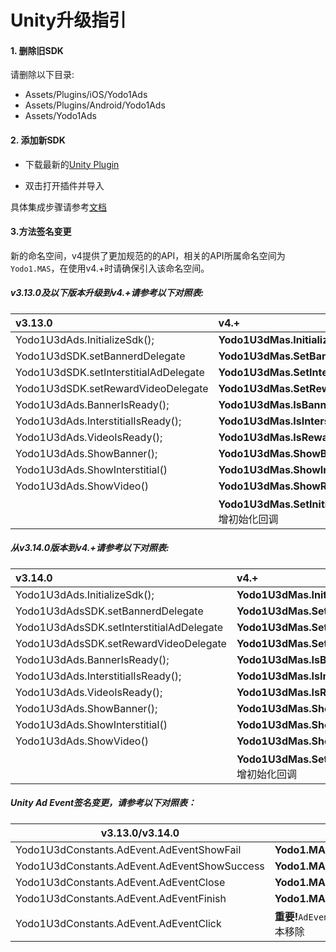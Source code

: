 # Unity升级指引

#### 1. 删除旧SDK

请删除以下目录:

- Assets/Plugins/iOS/Yodo1Ads
- Assets/Plugins/Android/Yodo1Ads
- Assets/Yodo1Ads

#### 2. 添加新SDK

- 下载最新的[Unity Plugin](https://docs.yodo1.com/download/Rivendell-SDKs/Rivendell-4.0.0.3.unitypackage)

- 双击打开插件并导入

具体集成步骤请参考[文档](integration-unity.md#the-integration-steps)

#### 3.方法签名变更

新的命名空间，v4提供了更加规范的的API，相关的API所属命名空间为`Yodo1.MAS`，在使用v4.+时请确保引入该命名空间。

##### v3.13.0及以下版本升级到v4.+请参考以下对照表:

| v3.13.0                               | v4.+                                                  |
| :------------------------------------ | :---------------------------------------------------- |
| Yodo1U3dAds.InitializeSdk();          | **Yodo1U3dMas.InitializeSdk();**                      |
| Yodo1U3dSDK.setBannerdDelegate        | **Yodo1U3dMas.SetBannerAdDelegate**                   |
| Yodo1U3dSDK.setInterstitialAdDelegate | **Yodo1U3dMas.SetInterstitialAdDelegate**             |
| Yodo1U3dSDK.setRewardVideoDelegate    | **Yodo1U3dMas.SetRewardedAdDelegate**                 |
| Yodo1U3dAds.BannerIsReady();          | **Yodo1U3dMas.IsBannerAdLoaded();**                   |
| Yodo1U3dAds.InterstitialIsReady();    | **Yodo1U3dMas.IsInterstitialAdLoaded();**             |
| Yodo1U3dAds.VideoIsReady();           | **Yodo1U3dMas.IsRewardedAdLoaded();**                 |
| Yodo1U3dAds.ShowBanner();             | **Yodo1U3dMas.ShowBannerAd();**                       |
| Yodo1U3dAds.ShowInterstitial()        | **Yodo1U3dMas.ShowInterstitialAd();**                 |
| Yodo1U3dAds.ShowVideo()               | **Yodo1U3dMas.ShowRewardedAd();**                     |
|                                       | **Yodo1U3dMas.SetInitializeDelegate**//新增初始化回调 |

##### 从v3.14.0版本到v4.+请参考以下对照表:

| v3.14.0                                  | v4.+                                                   |
| :--------------------------------------- | :----------------------------------------------------- |
| Yodo1U3dAds.InitializeSdk();             | **Yodo1U3dMas.InitializeSdk();**                       |
| Yodo1U3dAdsSDK.setBannerdDelegate        | **Yodo1U3dMas.SetBannerAdDelegate**                    |
| Yodo1U3dAdsSDK.setInterstitialAdDelegate | **Yodo1U3dMas.SetInterstitialAdDelegate**              |
| Yodo1U3dAdsSDK.setRewardVideoDelegate    | **Yodo1U3dMas.SetRewardedAdDelegate**                  |
| Yodo1U3dAds.BannerIsReady();             | **Yodo1U3dMas.IsBannerAdLoaded();**                    |
| Yodo1U3dAds.InterstitialIsReady();       | **Yodo1U3dMas.IsInterstitialAdLoaded();**              |
| Yodo1U3dAds.VideoIsReady();              | **Yodo1U3dMas.IsRewardedAdLoaded();**                  |
| Yodo1U3dAds.ShowBanner();                | **Yodo1U3dMas.ShowBannerAd();**                        |
| Yodo1U3dAds.ShowInterstitial()           | **Yodo1U3dMas.ShowInterstitialAd();**                  |
| Yodo1U3dAds.ShowVideo()                  | **Yodo1U3dMas.ShowRewardedAd();**                      |
|                                          | **Yodo1U3dMas.SetInitializeDelegate** //新增初始化回调 |

##### Unity Ad Event签名变更，请参考以下对照表：

| v3.13.0/v3.14.0                              | v4.+                                                  |
| -------------------------------------------- | ----------------------------------------------------- |
| Yodo1U3dConstants.AdEvent.AdEventShowFail    | **Yodo1.MAS.Yodo1U3dAdEvent.AdError**                 |
| Yodo1U3dConstants.AdEvent.AdEventShowSuccess | **Yodo1.MAS.Yodo1U3dAdEvent.AdOpened**                |
| Yodo1U3dConstants.AdEvent.AdEventClose       | **Yodo1.MAS.Yodo1U3dAdEvent.AdClosed**                |
| Yodo1U3dConstants.AdEvent.AdEventFinish      | **Yodo1.MAS.Yodo1U3dAdEvent.AdReward**                |
| Yodo1U3dConstants.AdEvent.AdEventClick       | **重要!**`AdEventClick` 事件已在4.0.0.0及以上版本移除 |
